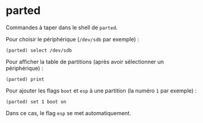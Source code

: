 # parted

Commandes à taper dans le shell de `parted`.

Pour choisir le périphérique (`/dev/sdb` par exemple) :
```
(parted) select /dev/sdb
```

Pour afficher la table de partitions (après avoir sélectionner un
périphérique) :
 ```
(parted) print
```

Pour ajouter les flags `boot` et `esp` à une partition (la numéro `1` par
exemple) :
 ```
(parted) set 1 boot on
```
Dans ce cas, le flag `esp` se met automatiquement.
